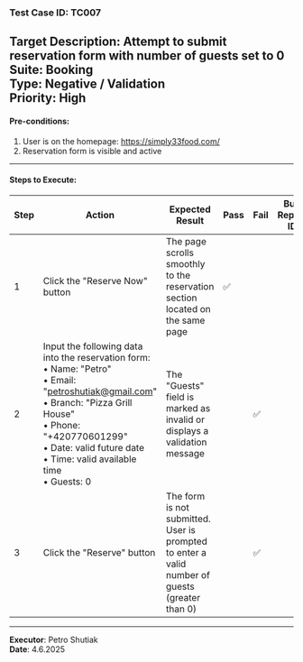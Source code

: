 ### Test Case ID: TC007  
**Target Description**: Attempt to submit reservation form with number of guests set to 0  
**Suite**: Booking  
**Type**: Negative / Validation  
**Priority**: High  
---

#### Pre-conditions:
1. User is on the homepage: https://simply33food.com/  
2. Reservation form is visible and active  

---

#### Steps to Execute:

| Step | Action | Expected Result | Pass | Fail | Bug Report ID |
|------|--------|------------------|------|------|----------------|
| 1 | Click the "Reserve Now" button | The page scrolls smoothly to the reservation section located on the same page |✅      |      |                |
| 2 | Input the following data into the reservation form:<br>• Name: "Petro"<br>• Email: "petroshutiak@gmail.com"<br>• Branch: "Pizza Grill House"<br>• Phone: "+420770601299"<br>• Date: valid future date<br>• Time: valid available time<br>• Guests: 0 | The "Guests" field is marked as invalid or displays a validation message |      |✅      |                |
| 3 | Click the "Reserve" button | The form is not submitted. User is prompted to enter a valid number of guests (greater than 0) |      |✅      |                |

---

**Executor**: Petro Shutiak  
**Date**: 4.6.2025  
